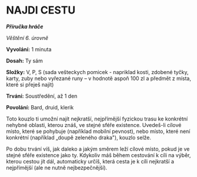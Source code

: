 # NAJDI CESTU

***Příručka hráče***

*Věštění 6. úrovně*

**Vyvolání:** 1 minuta

**Dosah:** Ty sám

**Složky:** V, P, S (sada vešteckych pomicek - napriklad kosti, zdobené tyčky, karty, zuby nebo vyřezané runy – v hodnotě aspoň 100 zl a předmět z místa, které si přeješ najít)

**Trvání:** Soustředění, až 1 den

**Povolání:** Bard, druid, klerik

Toto kouzlo ti umožní najít nejkratší, nejpřímější fyzickou trasu ke konkrétní nehybné oblasti, kterou znáš, ve stejné sféře existence. Uvedeš-li cílové místo, které se pohybuje (například mobilní pevnost), nebo místo, které není konkrétní (například „doupě zeleného draka"), kouzlo selže. 

Po dobu trvání víš, jak daleko a jakým směrem leží cílové místo, pokud je ve stejné sféře existence jako ty. Kdykoliv máš během cestování k cíli na výběr, kterou cestou jít dál, automaticky určíš, která cesta je k cíli nejkratší a nejpřímější (ale ne nutně nejbezpečnější).